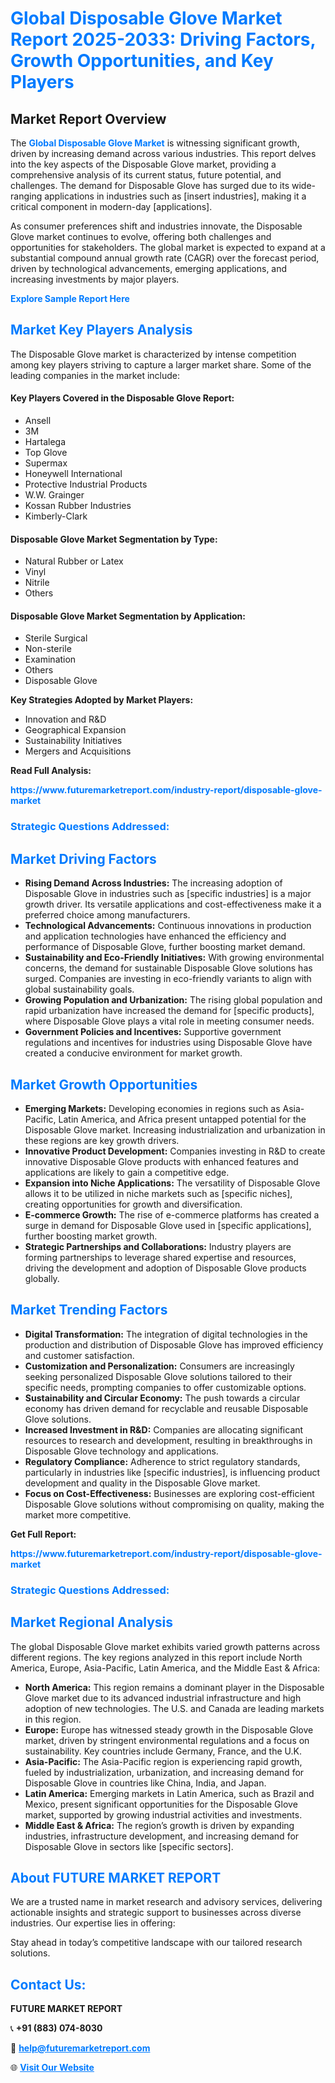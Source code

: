 <h1 style="color: #007BFF;">Global Disposable Glove Market Report 2025-2033: Driving Factors, Growth Opportunities, and Key Players</h1>

<section id="overview">
<h2>Market Report Overview</h2>
<p>The <a href="https://www.futuremarketreport.com/industry-report/disposable-glove-market" style="color: #007BFF; text-decoration: none;"><strong>Global Disposable Glove Market</strong></a> is witnessing significant growth, driven by increasing demand across various industries. This report delves into the key aspects of the Disposable Glove market, providing a comprehensive analysis of its current status, future potential, and challenges. The demand for Disposable Glove has surged due to its wide-ranging applications in industries such as [insert industries], making it a critical component in modern-day [applications].</p>
<p>As consumer preferences shift and industries innovate, the Disposable Glove market continues to evolve, offering both challenges and opportunities for stakeholders. The global market is expected to expand at a substantial compound annual growth rate (CAGR) over the forecast period, driven by technological advancements, emerging applications, and increasing investments by major players.</p>
</section>

<section id="overview">
<p><a href="https://www.futuremarketreport.com/request-sample/reportId=122792" style="color: #007BFF; text-decoration: none;"><strong>Explore Sample Report Here</strong></a></p>
</section>

<section id="key-players">
<h2 style="color: #007BFF;">Market Key Players Analysis</h2>
<p>The Disposable Glove market is characterized by intense competition among key players striving to capture a larger market share. Some of the leading companies in the market include:</p>
<h4>Key Players Covered in the Disposable Glove Report:</h4>
<ul><li>Ansell</li><li>3M</li><li>Hartalega</li><li>Top Glove</li><li>Supermax</li><li>Honeywell International</li><li>Protective Industrial Products</li><li>W.W. Grainger</li><li>Kossan Rubber Industries</li><li>Kimberly-Clark</li></ul>
<h4>Disposable Glove Market Segmentation by Type:</h4>
<ul><li>Natural Rubber or Latex</li><li>Vinyl</li><li>Nitrile</li><li>Others</li></ul>

<h4>Disposable Glove Market Segmentation by Application:</h4>
<ul><li>Sterile Surgical</li><li>Non-sterile</li><li>Examination</li><li>Others</li><li>Disposable Glove</li></ul>
<p><strong>Key Strategies Adopted by Market Players:</strong></p>
<ul>
<li>Innovation and R&D</li>
<li>Geographical Expansion</li>
<li>Sustainability Initiatives</li>
<li>Mergers and Acquisitions</li>
</ul>
</section>

<section>
<p><strong>Read Full Analysis: </strong></p><a href="https://www.futuremarketreport.com/industry-report/disposable-glove-market" style="color: #007BFF; text-decoration: none;"><strong>https://www.futuremarketreport.com/industry-report/disposable-glove-market</strong></a>
<h3 style="color: #007BFF;">Strategic Questions Addressed:</h3>
</section>

<section id="driving-factors">
<h2 style="color: #007BFF;">Market Driving Factors</h2>
<ul>
<li><strong>Rising Demand Across Industries:</strong> The increasing adoption of Disposable Glove in industries such as [specific industries] is a major growth driver. Its versatile applications and cost-effectiveness make it a preferred choice among manufacturers.</li>
<li><strong>Technological Advancements:</strong> Continuous innovations in production and application technologies have enhanced the efficiency and performance of Disposable Glove, further boosting market demand.</li>
<li><strong>Sustainability and Eco-Friendly Initiatives:</strong> With growing environmental concerns, the demand for sustainable Disposable Glove solutions has surged. Companies are investing in eco-friendly variants to align with global sustainability goals.</li>
<li><strong>Growing Population and Urbanization:</strong> The rising global population and rapid urbanization have increased the demand for [specific products], where Disposable Glove plays a vital role in meeting consumer needs.</li>
<li><strong>Government Policies and Incentives:</strong> Supportive government regulations and incentives for industries using Disposable Glove have created a conducive environment for market growth.</li>
</ul>
</section>

<section id="growth-opportunities">
<h2 style="color: #007BFF;">Market Growth Opportunities</h2>
<ul>
<li><strong>Emerging Markets:</strong> Developing economies in regions such as Asia-Pacific, Latin America, and Africa present untapped potential for the Disposable Glove market. Increasing industrialization and urbanization in these regions are key growth drivers.</li>
<li><strong>Innovative Product Development:</strong> Companies investing in R&D to create innovative Disposable Glove products with enhanced features and applications are likely to gain a competitive edge.</li>
<li><strong>Expansion into Niche Applications:</strong> The versatility of Disposable Glove allows it to be utilized in niche markets such as [specific niches], creating opportunities for growth and diversification.</li>
<li><strong>E-commerce Growth:</strong> The rise of e-commerce platforms has created a surge in demand for Disposable Glove used in [specific applications], further boosting market growth.</li>
<li><strong>Strategic Partnerships and Collaborations:</strong> Industry players are forming partnerships to leverage shared expertise and resources, driving the development and adoption of Disposable Glove products globally.</li>
</ul>
</section>

<section id="trending-factors">
<h2 style="color: #007BFF;">Market Trending Factors</h2>
<ul>
<li><strong>Digital Transformation:</strong> The integration of digital technologies in the production and distribution of Disposable Glove has improved efficiency and customer satisfaction.</li>
<li><strong>Customization and Personalization:</strong> Consumers are increasingly seeking personalized Disposable Glove solutions tailored to their specific needs, prompting companies to offer customizable options.</li>
<li><strong>Sustainability and Circular Economy:</strong> The push towards a circular economy has driven demand for recyclable and reusable Disposable Glove solutions.</li>
<li><strong>Increased Investment in R&D:</strong> Companies are allocating significant resources to research and development, resulting in breakthroughs in Disposable Glove technology and applications.</li>
<li><strong>Regulatory Compliance:</strong> Adherence to strict regulatory standards, particularly in industries like [specific industries], is influencing product development and quality in the Disposable Glove market.</li>
<li><strong>Focus on Cost-Effectiveness:</strong> Businesses are exploring cost-efficient Disposable Glove solutions without compromising on quality, making the market more competitive.</li>
</ul>
</section>

<section>
<p><strong>Get Full Report: </strong></p><a href="https://www.futuremarketreport.com/industry-report/disposable-glove-market" style="color: #007BFF; text-decoration: none;"><strong>https://www.futuremarketreport.com/industry-report/disposable-glove-market</strong></a>
<h3 style="color: #007BFF;">Strategic Questions Addressed:</h3>
</section>


<section id="regional-analysis">
<h2 style="color: #007BFF;">Market Regional Analysis</h2>
<p>The global Disposable Glove market exhibits varied growth patterns across different regions. The key regions analyzed in this report include North America, Europe, Asia-Pacific, Latin America, and the Middle East & Africa:</p>
<ul>
<li><strong>North America:</strong> This region remains a dominant player in the Disposable Glove market due to its advanced industrial infrastructure and high adoption of new technologies. The U.S. and Canada are leading markets in this region.</li>
<li><strong>Europe:</strong> Europe has witnessed steady growth in the Disposable Glove market, driven by stringent environmental regulations and a focus on sustainability. Key countries include Germany, France, and the U.K.</li>
<li><strong>Asia-Pacific:</strong> The Asia-Pacific region is experiencing rapid growth, fueled by industrialization, urbanization, and increasing demand for Disposable Glove in countries like China, India, and Japan.</li>
<li><strong>Latin America:</strong> Emerging markets in Latin America, such as Brazil and Mexico, present significant opportunities for the Disposable Glove market, supported by growing industrial activities and investments.</li>
<li><strong>Middle East & Africa:</strong> The region’s growth is driven by expanding industries, infrastructure development, and increasing demand for Disposable Glove in sectors like [specific sectors].</li>
</ul>
</section>

<footer>
<h2 style="color: #007BFF;">About FUTURE MARKET REPORT</h2>
<p>We are a trusted name in market research and advisory services, delivering actionable insights and strategic support to businesses across diverse industries. Our expertise lies in offering:</p>

<p>Stay ahead in today’s competitive landscape with our tailored research solutions.</p>

<h2 style="color: #007BFF;">Contact Us:</h2>
<p><strong>FUTURE MARKET REPORT</strong></p>
<p>📞 <strong>+91 (883) 074-8030</strong></p>
<p>📧 <strong><a href="mailto:help@futuremarketreport.com" style="color: #007BFF;">help@futuremarketreport.com</a></strong></p>
<p>🌐 <strong><a href="https://www.futuremarketreport.com/" style="color: #007BFF;">Visit Our Website</a></strong></p>
</footer>